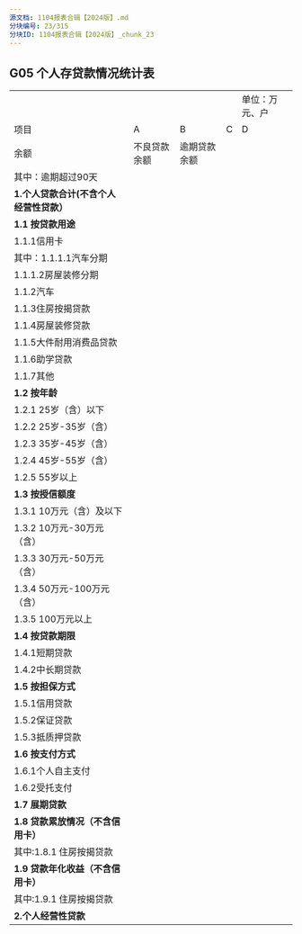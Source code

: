 ```yaml
---
源文档: 1104报表合辑【2024版】.md
分块编号: 23/315
分块ID: 1104报表合辑【2024版】_chunk_23
---
```


## G05 个人存贷款情况统计表

|  |  |  |  |  |
| --- | --- | --- | --- | --- |
|  | | | | 单位：万元、户 |
| 项目 | A | B | C | D |
| 余额 | 不良贷款余额 | 逾期贷款余额 |  |
| 其中：逾期超过90天 |
| **1.个人贷款合计(不含个人经营性贷款）** |  |  |  |  |
| **1.1 按贷款用途** | | | | |
| 1.1.1信用卡 |  |  |  |  |
| 其中：1.1.1.1汽车分期 |  |  |  |  |
| 1.1.1.2房屋装修分期 |  |  |  |  |
| 1.1.2汽车 |  |  |  |  |
| 1.1.3住房按揭贷款 |  |  |  |  |
| 1.1.4房屋装修贷款 |  |  |  |  |
| 1.1.5大件耐用消费品贷款 |  |  |  |  |
| 1.1.6助学贷款 |  |  |  |  |
| 1.1.7其他 |  |  |  |  |
| **1.2 按年龄** | | | | |
| 1.2.1 25岁（含）以下 |  |  |  |  |
| 1.2.2 25岁-35岁（含） |  |  |  |  |
| 1.2.3 35岁-45岁（含） |  |  |  |  |
| 1.2.4 45岁-55岁（含） |  |  |  |  |
| 1.2.5 55岁以上 |  |  |  |  |
| **1.3 按授信额度** | | | | |
| 1.3.1 10万元（含）及以下 |  |  |  |  |
| 1.3.2 10万元-30万元（含） |  |  |  |  |
| 1.3.3 30万元-50万元（含） |  |  |  |  |
| 1.3.4 50万元-100万元（含） |  |  |  |  |
| 1.3.5 100万元以上 |  |  |  |  |
| **1.4 按贷款期限** | | | | |
| 1.4.1短期贷款 |  |  |  |  |
| 1.4.2中长期贷款 |  |  |  |  |
| **1.5 按担保方式** | | | | |
| 1.5.1信用贷款 |  |  |  |  |
| 1.5.2保证贷款 |  |  |  |  |
| 1.5.3抵质押贷款 |  |  |  |  |
| **1.6 按支付方式** | | | | |
| 1.6.1个人自主支付 |  |  |  |  |
| 1.6.2受托支付 |  |  |  |  |
| **1.7 展期贷款** |  |  |  |  |
| **1.8 贷款累放情况（不含信用卡）** |  |  |  |  |
| 其中:1.8.1 住房按揭贷款 |  |  |  |  |
| **1.9 贷款年化收益（不含信用卡）** |  |  |  |  |
| 其中:1.9.1 住房按揭贷款 |  |  |  |  |
| **2.个人经营性贷款** |  |  |  |  |

